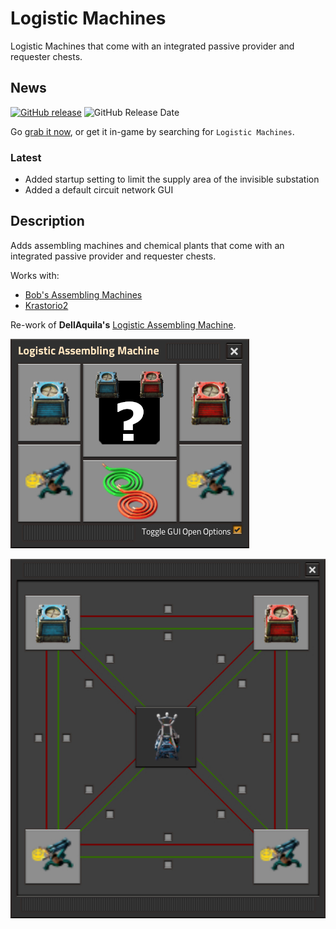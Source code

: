 # Logistic Machines

Logistic Machines that come with an integrated passive provider and requester chests.

## News

[![GitHub release][badge-latest-release]][github-latest-release]
![GitHub Release Date][badge-release-date]

Go [grab it now][logistic-machines-mod-portal-entry], or get it in-game by searching for `Logistic Machines`.

### Latest

- Added startup setting to limit the supply area of the invisible substation
- Added a default circuit network GUI

## Description

Adds assembling machines and chemical plants that come with an integrated passive provider and requester chests.

Works with:

- [Bob's Assembling Machines][bob-mod-portal-entry]
- [Krastorio2][krastorio2-mod-portal-entry]

Re-work of **DellAquila's** [Logistic Assembling Machine][dellaquila-mod-portal-entry].

![Main][main-gui-window]

![Circuit][circuit-gui-window]

  [main-gui-window]: https://raw.githubusercontent.com/JDOGG88/Logistic-Machines/master/main-gui-window.jpg
  [circuit-gui-window]: https://raw.githubusercontent.com/JDOGG88/Logistic-Machines/master/circuit-gui-window.jpg

  [badge-latest-release]: https://img.shields.io/github/release/JDOGG88/Logistic-Machines.svg?label=current+version
  [badge-release-date]: https://img.shields.io/github/release-date/JDOGG88/Logistic-Machines.svg?label=released

  [github-latest-release]: https://github.com/JDOGG88/Logistic-Machines/releases/latest
  [issue-tracker]: https://github.com/JDOGG88/Logistic-Machines/issues
  [dellaquila-mod-portal-entry]: https://mods.factorio.com/mod/LogisticAssemblingMachine
  [bob-mod-portal-entry]: https://mods.factorio.com/mod/bobassembly
  [krastorio2-mod-portal-entry]: https://mods.factorio.com/mod/Krastorio2
  [logistic-machines-mod-portal-entry]: https://mods.factorio.com/mod/Logistic-Machines
